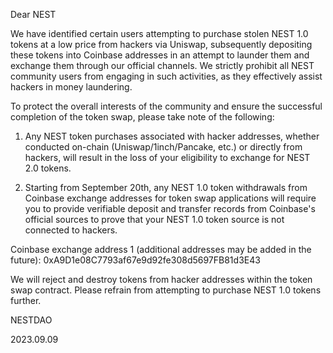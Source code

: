 Dear NEST 

We have identified certain users attempting to purchase stolen NEST 1.0 tokens at a low price from hackers via Uniswap, subsequently depositing these tokens into Coinbase addresses in an attempt to launder them and exchange them through our official channels. We strictly prohibit all NEST community users from engaging in such activities, as they effectively assist hackers in money laundering.

To protect the overall interests of the community and ensure the successful completion of the token swap, please take note of the following:

1. Any NEST token purchases associated with hacker addresses, whether conducted on-chain (Uniswap/1inch/Pancake, etc.) or directly from hackers, will result in the loss of your eligibility to exchange for NEST 2.0 tokens.

2. Starting from September 20th, any NEST 1.0 token withdrawals from Coinbase exchange addresses for token swap applications will require you to provide verifiable deposit and transfer records from Coinbase's official sources to prove that your NEST 1.0 token source is not connected to hackers.

Coinbase exchange address 1 (additional addresses may be added in the future): 0xA9D1e08C7793af67e9d92fe308d5697FB81d3E43

We will reject and destroy tokens from hacker addresses within the token swap contract. Please refrain from attempting to purchase NEST 1.0 tokens further.


NESTDAO

2023.09.09
